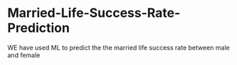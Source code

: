 # Married-Life-Success-Rate-Prediction
WE have used ML to predict the the married life success rate between male and female
